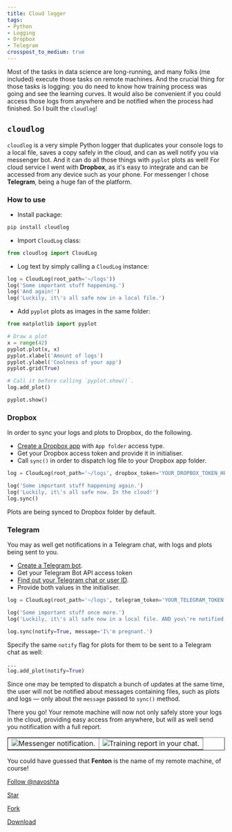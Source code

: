 ```yaml
---
title: Cloud logger
tags:
- Python
- Logging
- Dropbox
- Telegram
crosspost_to_medium: true
---
```


Most of the tasks in data science are long-running, and many folks (me included) execute those tasks on remote machines. And the crucial thing for those tasks is logging: you do need to know how training process was going and see the learning curves. It would also be convenient if you could access those logs from anywhere and be notified when the process had finished. So I built the `cloudlog`!<!--more-->

## `cloudlog`
`cloudlog` is a very simple Python logger that duplicates your console logs to a local file, saves a copy safely in the cloud, and can as well notify you via messenger bot. And it can do all those things with `pyplot` plots as well! For cloud service I went with **Dropbox**, as it's easy to integrate and can be accessed from any device such as your phone. For messenger I chose **Telegram**, being a huge fan of the platform.

### How to use


* Install package: 
  
```bash
pip install cloudlog
```

* Import `CloudLog` class:

```python
from cloudlog import CloudLog
```

* Log text by simply calling a `CloudLog` instance:

```python
log = CloudLog(root_path='~/logs'))
log('Some important stuff happening.')
log('And again!')
log('Luckily, it\'s all safe now in a local file.')
```

* Add `pyplot` plots as images in the same folder:

```python
from matplotlib import pyplot

# Draw a plot
x = range(42)
pyplot.plot(x, x)
pyplot.xlabel('Amount of logs')
pyplot.ylabel('Coolness of your app')
pyplot.grid(True)

# Call it before calling `pyplot.show()`.
log.add_plot()

pyplot.show()
```

### Dropbox
In order to sync your logs and plots to Dropbox, do the following. 

* [Create a Dropbox app](https://www.dropbox.com/developers/apps/create) with `App folder` access type.
* Get your Dropbox access token and provide it in initialiser.
* Call `sync()` in order to dispatch log file to your Dropbox app folder.

```python
log = CloudLog(root_path='~/logs', dropbox_token='YOUR_DROPBOX_TOKEN_HERE')

log('Some important stuff happening again.')
log('Luckily, it\'s all safe now. In the cloud!')
log.sync()
```

Plots are being synced to Dropbox folder by default.

### Telegram
You may as well get notifications in a Telegram chat, with logs and plots being sent to you.

* [Create a Telegram bot](https://core.telegram.org/bots#creating-a-new-bot).
* Get your Telegram Bot API access token
* [Find out your Telegram chat or user ID](http://stackoverflow.com/a/32777943/300131).
* Provide both values in the initialiser.

```python
log = CloudLog(root_path='~/logs', telegram_token='YOUR_TELEGRAM_TOKEN', telegram_chat_id='CHAT_ID')

log('Some important stuff once more.')
log('Luckily, it\'s all safe now in a local file. AND you\'re notified — how cool is that?')

log.sync(notify=True, message='I\'m pregnant.')
```

Specify the same `notify` flag for plots for them to be sent to a Telegram chat as well:

```python
...
log.add_plot(notify=True)
```

Since one may be tempted to dispatch a bunch of updates at the same time, the user will not be notified about messages containing files, such as plots and logs — only about the `message` passed to `sync()` method.

There you go! Your remote machine will now not only safely store your logs in the cloud, providing easy access from anywhere, but will as well send you notification with a full report.

<table border="">
  <tr>
    <td><img src="{{ base_path }}/images/posts/cloudlog/cloudlog_screenshot_1.jpg" alt="Messenger notification."></td>
    <td><img src="{{ base_path }}/images/posts/cloudlog/cloudlog_screenshot_2.jpg" alt="Training report in your chat."></td>
  </tr>
</table>

You could have guessed that **Fenton** is the name of my remote machine, of course!

<!-- Place this tag where you want the button to render. -->
<a class="github-button" href="https://github.com/navoshta" data-style="mega" data-count-href="/navoshta/followers" data-count-api="/users/navoshta#followers" data-count-aria-label="# followers on GitHub" aria-label="Follow @navoshta on GitHub">Follow @navoshta</a>
<!-- Place this tag where you want the button to render. -->
<a class="github-button" href="https://github.com/navoshta/cloudlog" data-icon="octicon-star" data-style="mega" data-count-href="/navoshta/cloudlog/stargazers" data-count-api="/repos/navoshta/cloudlog#stargazers_count" data-count-aria-label="# stargazers on GitHub" aria-label="Star navoshta/cloudlog on GitHub">Star</a>
<!-- Place this tag where you want the button to render. -->
<a class="github-button" href="https://github.com/navoshta/cloudlog/fork" data-icon="octicon-repo-forked" data-style="mega" data-count-href="/navoshta/cloudlog/network" data-count-api="/repos/navoshta/cloudlog#forks_count" data-count-aria-label="# forks on GitHub" aria-label="Fork navoshta/cloudlog on GitHub">Fork</a>
<!-- Place this tag where you want the button to render. -->
<a class="github-button" href="https://github.com/navoshta/cloudlog/archive/master.zip" data-icon="octicon-cloud-download" data-style="mega" aria-label="Download navoshta/cloudlog on GitHub">Download</a>

<!-- Place this tag in your head or just before your close body tag. -->
<script async defer src="https://buttons.github.io/buttons.js"></script>



